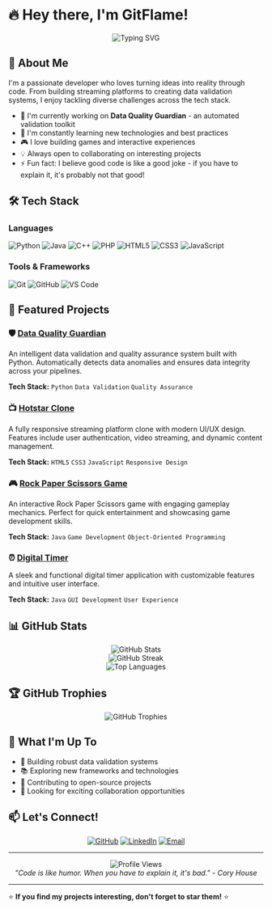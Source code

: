 # 🔥 Hey there, I'm GitFlame! 

<div align="center">
  <img src="https://readme-typing-svg.herokuapp.com?font=Fira+Code&pause=1000&color=F75C7E&width=435&lines=Full+Stack+Developer;Data+Quality+Enthusiast;Game+Developer;Always+learning+new+things" alt="Typing SVG" />
</div>

## 🚀 About Me

I'm a passionate developer who loves turning ideas into reality through code. From building streaming platforms to creating data validation systems, I enjoy tackling diverse challenges across the tech stack.

- 🔭 I'm currently working on **Data Quality Guardian** - an automated validation toolkit
- 🌱 I'm constantly learning new technologies and best practices
- 🎮 I love building games and interactive experiences
- 💡 Always open to collaborating on interesting projects
- ⚡ Fun fact: I believe good code is like a good joke - if you have to explain it, it's probably not that good!

## 🛠️ Tech Stack

### Languages
![Python](https://img.shields.io/badge/python-3670A0?style=for-the-badge&logo=python&logoColor=ffdd54)
![Java](https://img.shields.io/badge/java-%23ED8B00.svg?style=for-the-badge&logo=openjdk&logoColor=white)
![C++](https://img.shields.io/badge/c++-%2300599C.svg?style=for-the-badge&logo=c%2B%2B&logoColor=white)
![PHP](https://img.shields.io/badge/php-%23777BB4.svg?style=for-the-badge&logo=php&logoColor=white)
![HTML5](https://img.shields.io/badge/html5-%23E34F26.svg?style=for-the-badge&logo=html5&logoColor=white)
![CSS3](https://img.shields.io/badge/css3-%231572B6.svg?style=for-the-badge&logo=css3&logoColor=white)
![JavaScript](https://img.shields.io/badge/javascript-%23323330.svg?style=for-the-badge&logo=javascript&logoColor=%23F7DF1E)

### Tools & Frameworks
![Git](https://img.shields.io/badge/git-%23F05033.svg?style=for-the-badge&logo=git&logoColor=white)
![GitHub](https://img.shields.io/badge/github-%23121011.svg?style=for-the-badge&logo=github&logoColor=white)
![VS Code](https://img.shields.io/badge/Visual%20Studio%20Code-0078d7.svg?style=for-the-badge&logo=visual-studio-code&logoColor=white)

## 🎯 Featured Projects

### 🛡️ [Data Quality Guardian](https://github.com/GitFlame/Data_Quality_Guardian)
An intelligent data validation and quality assurance system built with Python. Automatically detects data anomalies and ensures data integrity across your pipelines.

**Tech Stack:** `Python` `Data Validation` `Quality Assurance`

### 📺 [Hotstar Clone](https://github.com/GitFlame/Hotstar-clone)
A fully responsive streaming platform clone with modern UI/UX design. Features include user authentication, video streaming, and dynamic content management.

**Tech Stack:** `HTML5` `CSS3` `JavaScript` `Responsive Design`

### 🎮 [Rock Paper Scissors Game](https://github.com/GitFlame/Game)
An interactive Rock Paper Scissors game with engaging gameplay mechanics. Perfect for quick entertainment and showcasing game development skills.

**Tech Stack:** `Java` `Game Development` `Object-Oriented Programming`

### ⏰ [Digital Timer](https://github.com/GitFlame/Digital_Timer)
A sleek and functional digital timer application with customizable features and intuitive user interface.

**Tech Stack:** `Java` `GUI Development` `User Experience`

## 📊 GitHub Stats

<div align="center">
  <img src="https://github-readme-stats.vercel.app/api?username=GitFlame&theme=radical&hide_border=false&include_all_commits=true&count_private=false" alt="GitHub Stats" />
</div>

<div align="center">
  <img src="https://github-readme-streak-stats.herokuapp.com/?user=GitFlame&theme=radical&hide_border=false" alt="GitHub Streak" />
</div>

<div align="center">
  <img src="https://github-readme-stats.vercel.app/api/top-langs/?username=GitFlame&theme=radical&hide_border=false&include_all_commits=true&count_private=false&layout=compact" alt="Top Languages" />
</div>

## 🏆 GitHub Trophies
<div align="center">
  <img src="https://github-profile-trophy.vercel.app/?username=GitFlame&theme=radical&no-frame=false&no-bg=false&margin-w=4" alt="GitHub Trophies" />
</div>

## 🌟 What I'm Up To

- 🔨 Building robust data validation systems
- 📚 Exploring new frameworks and technologies
- 🎯 Contributing to open-source projects
- 💼 Looking for exciting collaboration opportunities

## 📫 Let's Connect!

<div align="center">
  
[![GitHub](https://img.shields.io/badge/GitHub-100000?style=for-the-badge&logo=github&logoColor=white)](https://github.com/GitFlame)
[![LinkedIn](https://img.shields.io/badge/LinkedIn-0077B5?style=for-the-badge&logo=linkedin&logoColor=white)](https://www.linkedin.com/in/priyanshu-jha-810/)
[![Email](https://img.shields.io/badge/Email-D14836?style=for-the-badge&logo=gmail&logoColor=white)](jhamanohar810@gmail.com)

</div>

---

<div align="center">
  <img src="https://komarev.com/ghpvc/?username=GitFlame&color=blueviolet&style=for-the-badge" alt="Profile Views" />
</div>

<div align="center">
  <i>"Code is like humor. When you have to explain it, it's bad." - Cory House</i>
</div>

---


⭐️ **If you find my projects interesting, don't forget to star them!** ⭐️
